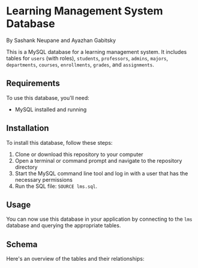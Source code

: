 # Learning Management System Database
By Sashank Neupane and Ayazhan Gabitsky


This is a MySQL database for a learning management system. It includes tables for `users` (with roles), `students`, `professors`, `admins`, `majors`, `departments`, `courses`, `enrollments`, `grades`, and `assignments`.

## Requirements

To use this database, you'll need:
- MySQL installed and running

## Installation

To install this database, follow these steps:
1. Clone or download this repository to your computer
2. Open a terminal or command prompt and navigate to the repository directory
3. Start the MySQL command line tool and log in with a user that has the necessary permissions
4. Run the SQL file: `SOURCE lms.sql`.


## Usage

You can now use this database in your application by connecting to the `lms` database and querying the appropriate tables.


## Schema

Here's an overview of the tables and their relationships:



